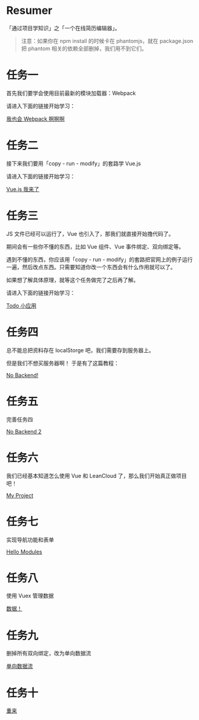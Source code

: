 # Resumer

「通过项目学知识」之「一个在线简历编辑器」。

> 注意：如果你在 npm install 的时候卡在 phantomjs，就在 package.json 把 phantom 相关的依赖全部删掉，我们用不到它们。

# 任务一

首先我们要学会使用目前最新的模块加载器：Webpack

请进入下面的链接开始学习：

[我也会 Webpack 啊啊啊](https://github.com/jirengu-inc/jrg-project-5/issues/1)

# 任务二

接下来我们要用「copy - run - modify」的套路学 Vue.js

请进入下面的链接开始学习：

[Vue.js 我来了](https://github.com/jirengu-inc/jrg-project-5/issues/2)

# 任务三

JS 文件已经可以运行了，Vue 也引入了，那我们就直接开始撸代码了。

期间会有一些你不懂的东西，比如 Vue 组件、Vue 事件绑定、双向绑定等。

遇到不懂的东西，你应该用「copy - run - modify」的套路把官网上的例子运行一遍，然后改点东西。只需要知道你改一个东西会有什么作用就可以了。

如果想了解具体原理，就等这个任务做完了之后再了解。

请进入下面的链接开始学习：

[Todo 小应用](https://github.com/jirengu-inc/jrg-project-5/issues/3)

# 任务四

总不能总把资料存在 localStorge 吧，我们需要存到服务器上。

但是我们不想买服务器啊！
于是有了这篇教程：

[No Backend!](https://github.com/jirengu-inc/jrg-project-5/issues/4)

# 任务五

完善任务四

[No Backend 2](https://github.com/jirengu-inc/jrg-project-5/issues/5)

# 任务六
我们已经基本知道怎么使用 Vue 和 LeanCloud 了，那么我们开始真正做项目吧！

[My Project](https://github.com/jirengu-inc/jrg-project-5/issues/7)


# 任务七
实现导航功能和表单

[Hello Modules](https://github.com/jirengu-inc/jrg-project-5/issues/8)

# 任务八
使用 Vuex 管理数据

[数据！](https://github.com/jirengu-inc/jrg-project-5/issues/9)

# 任务九

删掉所有双向绑定，改为单向数据流

[单向数据流](https://github.com/jirengu-inc/jrg-project-5/issues/10)

# 任务十

[重来](https://github.com/jirengu-inc/jrg-project-5/issues/12)
